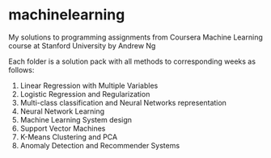 # machinelearning
My solutions to programming assignments from Coursera Machine Learning course at Stanford University by Andrew Ng

Each folder is a solution pack with all methods to corresponding weeks as follows:

1) Linear Regression with Multiple Variables
2) Logistic Regression and Regularization
3) Multi-class classification and Neural Networks representation
4) Neural Network Learning
5) Machine Learning System design
6) Support Vector Machines
7) K-Means Clustering and PCA
8) Anomaly Detection and Recommender Systems
